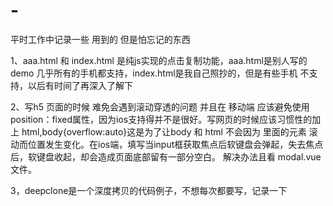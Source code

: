 # -
平时工作中记录一些 用到的 但是怕忘记的东西

1、aaa.html 和 index.html 是纯js实现的点击复制功能，aaa.html是别人写的demo 几乎所有的手机都支持，index.html是我自己照抄的，但是有些手机 不支持，以后有时间了再深入了解下

2、写h5 页面的时候 难免会遇到滚动穿透的问题 并且在 移动端 应该避免使用 position：fixed属性，因为ios支持得并不是很好。写网页的时候应该习惯性的加上 html,body{overflow:auto}这是为了让body 和 html 不会因为 里面的元素 滚动而位置发生变化。在ios端，填写当input框获取焦点后软键盘会弹起，失去焦点后，软键盘收起，却会造成页面底部留有一部分空白。 解决办法且看 modal.vue文件。

3，deepclone是一个深度拷贝的代码例子，不想每次都要写，记录一下
